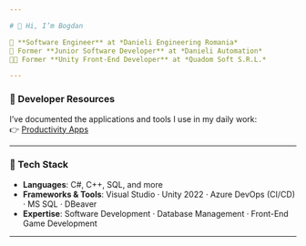 ```yaml
---

# 👋 Hi, I’m Bogdan

💼 **Software Engineer** at *Danieli Engineering Romania*  
💼 Former **Junior Software Developer** at *Danieli Automation*  
👨‍💻 Former **Unity Front-End Developer** at *Quadom Soft S.R.L.*  

---
```


### 📂 Developer Resources
I’ve documented the applications and tools I use in my daily work:  
👉 [Productivity Apps](./ProductivityApps/README.md)

---

### 🚀 Tech Stack
- **Languages**: C#, C++, SQL, and more  
- **Frameworks & Tools**: Visual Studio · Unity 2022 · Azure DevOps (CI/CD) · MS SQL · DBeaver  
- **Expertise**: Software Development · Database Management · Front-End Game Development  

---
